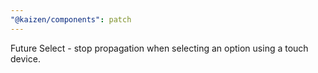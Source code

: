 ```yaml
---
"@kaizen/components": patch
---
```


Future Select - stop propagation when selecting an option using a touch device.
